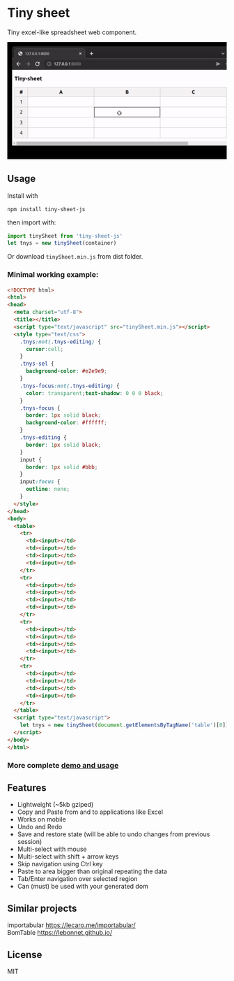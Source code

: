 # Tiny sheet

Tiny excel-like spreadsheet web component.

![tiny.gif](tiny.gif "Demo")

## Usage

Install with

    npm install tiny-sheet-js

then import with:

```javascript
import tinySheet from 'tiny-sheet-js'
let tnys = new tinySheet(container)
```

Or download `tinySheet.min.js` from dist folder.


### Minimal working example:

```html
<!DOCTYPE html>
<html>
<head>
  <meta charset="utf-8">
  <title></title>
  <script type="text/javascript" src="tinySheet.min.js"></script>
  <style type="text/css">
    .tnys:not(.tnys-editing) {
      cursor:cell;
    }
    .tnys-sel {
      background-color: #e2e9e9;
    }
    .tnys-focus:not(.tnys-editing) {
      color: transparent;text-shadow: 0 0 0 black;
    }
    .tnys-focus {
      border: 1px solid black;
      background-color: #ffffff;
    }
    .tnys-editing {
      border: 1px solid black;
    }
    input {
      border: 1px solid #bbb;
    }
    input:focus {
      outline: none;
    }
  </style>
</head>
<body>
  <table>
    <tr>
      <td><input></td>
      <td><input></td>
      <td><input></td>
      <td><input></td>
    </tr>
    <tr>
      <td><input></td>
      <td><input></td>
      <td><input></td>
      <td><input></td>
    </tr>
    <tr>
      <td><input></td>
      <td><input></td>
      <td><input></td>
      <td><input></td>
    </tr>
    <tr>
      <td><input></td>
      <td><input></td>
      <td><input></td>
      <td><input></td>
    </tr>
  </table>
  <script type="text/javascript">
    let tnys = new tinySheet(document.getElementsByTagName('table')[0])
  </script>
</body>
</html>
```


### More complete [demo and usage](https://arturaugusto.github.io/tiny-sheet/)

## Features

* Lightweight (~5kb gziped)
* Copy and Paste from and to applications like Excel
* Works on mobile
* Undo and Redo
* Save and restore state (will be able to undo changes from previous session)
* Multi-select with mouse
* Multi-select with shift + arrow keys
* Skip navigation using Ctrl key
* Paste to area bigger than original repeating the data
* Tab/Enter navigation over selected region
* Can (must) be used with your generated dom


## Similar projects

importabular https://lecaro.me/importabular/  
BomTable https://lebonnet.github.io/  


## License
MIT
